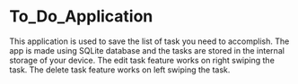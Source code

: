 # To_Do_Application
This application is used to save the list of task you need to accomplish.
The app is made using SQLite database and the tasks are stored in the internal storage of your device.
The edit task feature works on right swiping the task.
The delete task feature works on left swiping the task.
